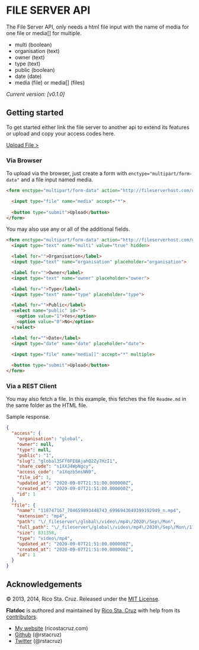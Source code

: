 FILE SERVER API
=======

The File Server API, only needs a html file input with the name of media for one file or media[] for multiple.

 * multi (boolean)
 * organisation (text)
 * owner (text)
 * type (text)
 * public (boolean)
 * date (date)
 * media (file) or media[] (files)
 
*Current version: [v0.1.0]*


Getting started
---------------

To get started either link the file server to another api to extend its features or upload and copy your access codes here.


[Upload File >][uploader]

[uploader]: /upload
[view]: /view

### Via Browser

To upload via the browser, just create a form with ``enctype="multipart/form-data"`` and a file input named media.

``` html
<form enctype="multipart/form-data" action="http://fileserverhost.com/upload" method="post">

  <input type="file" name="media" accept="*">
            
  <button type="submit">Upload</button>
</form>
```

You may also use any or all of the additional fields.

``` html
<form enctype="multipart/form-data" action="http://fileserverhost.com/upload" method="post">
  <input type="text" name="multi" value="true" hidden>

  <label for="">Organisation</label>
  <input type="text" name="organisation" placeholder="organisation">

  <label for="">Owner</label>
  <input type="text" name="owner" placeholder="owner">

  <label for="">Type</label>
  <input type="text" name="type" placeholder="type">

  <label for="">Public</label>
  <select name="public" id="">
    <option value="1">Yes</option>
    <option value="0">No</option>
  </select>

  <label for="">Date</label>
  <input type="date" name="date" placeholder="date">

  <input type="file" name="media[]" accept="*" multiple>
            
  <button type="submit">Upload</button>
</form>
```


### Via a REST Client

You may also fetch a file. In this example, this fetches the file `Readme.md` in
the same folder as the HTML file.



Sample response.

``` json
{
  "access": {
    "organisation": "global",
    "owner": null,
    "type": null,
    "public": "1",
    "slug": "global3SFf0FE8AjahQ2Zy7HzI1",
    "share_code": "s1XXJ4WpNgcy",
    "access_code": "a1Xqzb5msNN9",
    "file_id": 1,
    "updated_at": "2020-09-07T21:51:00.000000Z",
    "created_at": "2020-09-07T21:51:00.000000Z",
    "id": 1
  },
  "file": {
    "name": "118747167_704659893448743_6996943649399192949_n.mp4",
    "extension": "mp4",
    "path": "\/_fileserver\/global\/video\/mp4\/2020\/Sep\/Mon",
    "full_path": "\/_fileserver\/global\/video\/mp4\/2020\/Sep\/Mon\/118747167_704659893448743_6996943649399192949_n.mp4",
    "size": 831358,
    "type": "video\/mp4",
    "updated_at": "2020-09-07T21:51:00.000000Z",
    "created_at": "2020-09-07T21:51:00.000000Z",
    "id": 1
  }
}
```



Acknowledgements
----------------

© 2013, 2014, Rico Sta. Cruz. Released under the [MIT 
License](http://www.opensource.org/licenses/mit-license.php).

**Flatdoc** is authored and maintained by [Rico Sta. Cruz][rsc] with help from its 
[contributors][c].

 * [My website](http://ricostacruz.com) (ricostacruz.com)
 * [Github](http://github.com/rstacruz) (@rstacruz)
 * [Twitter](http://twitter.com/rstacruz) (@rstacruz)

[rsc]: http://ricostacruz.com
[c]:   http://github.com/rstacruz/flatdoc/contributors

[GitHub API]: http://github.com/api
[marked]: https://github.com/chjj/marked
[Backbone.js]: http://backbonejs.org
[dox]: https://github.com/visionmedia/dox
[Stripe]: https://stripe.com/docs/api
[Docco]: http://jashkenas.github.com/docco
[GitHub pages]: https://pages.github.com
[fences]:https://help.github.com/articles/github-flavored-markdown#syntax-highlighting
[DocumentUp]: http://documentup.com

[project]: https://github.com/rstacruz/flatdoc
[template]: https://github.com/rstacruz/flatdoc/raw/gh-pages/templates/template.html
[blank]: https://github.com/rstacruz/flatdoc/raw/gh-pages/templates/blank.html
[dist]: https://github.com/rstacruz/flatdoc/tree/gh-pages/v/0.9.0